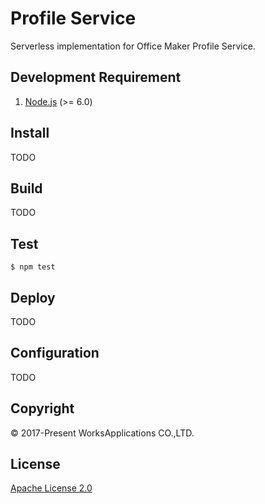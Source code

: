 Profile Service
====

Serverless implementation for Office Maker Profile Service.

## Development Requirement

1. [Node.js](https://nodejs.org/) (>= 6.0)


## Install

TODO

## Build

TODO

## Test

```
$ npm test
```

## Deploy

TODO

## Configuration

TODO

## Copyright

© 2017-Present WorksApplications CO.,LTD.


## License

[Apache License 2.0](LICENSE)
